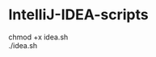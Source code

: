 # IntelliJ-IDEA-scripts

chmod +x idea.sh                                                                                                                                      
./idea.sh
